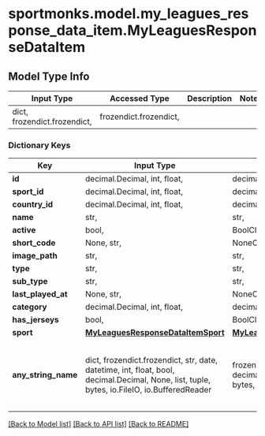 # sportmonks.model.my_leagues_response_data_item.MyLeaguesResponseDataItem

## Model Type Info
Input Type | Accessed Type | Description | Notes
------------ | ------------- | ------------- | -------------
dict, frozendict.frozendict,  | frozendict.frozendict,  |  | 

### Dictionary Keys
Key | Input Type | Accessed Type | Description | Notes
------------ | ------------- | ------------- | ------------- | -------------
**id** | decimal.Decimal, int, float,  | decimal.Decimal,  |  | [optional] 
**sport_id** | decimal.Decimal, int, float,  | decimal.Decimal,  |  | [optional] 
**country_id** | decimal.Decimal, int, float,  | decimal.Decimal,  |  | [optional] 
**name** | str,  | str,  |  | [optional] 
**active** | bool,  | BoolClass,  |  | [optional] 
**short_code** | None, str,  | NoneClass, str,  |  | [optional] 
**image_path** | str,  | str,  |  | [optional] 
**type** | str,  | str,  |  | [optional] 
**sub_type** | str,  | str,  |  | [optional] 
**last_played_at** | None, str,  | NoneClass, str,  |  | [optional] 
**category** | decimal.Decimal, int, float,  | decimal.Decimal,  |  | [optional] 
**has_jerseys** | bool,  | BoolClass,  |  | [optional] 
**sport** | [**MyLeaguesResponseDataItemSport**](MyLeaguesResponseDataItemSport.md) | [**MyLeaguesResponseDataItemSport**](MyLeaguesResponseDataItemSport.md) |  | [optional] 
**any_string_name** | dict, frozendict.frozendict, str, date, datetime, int, float, bool, decimal.Decimal, None, list, tuple, bytes, io.FileIO, io.BufferedReader | frozendict.frozendict, str, BoolClass, decimal.Decimal, NoneClass, tuple, bytes, FileIO | any string name can be used but the value must be the correct type | [optional]

[[Back to Model list]](../../README.md#documentation-for-models) [[Back to API list]](../../README.md#documentation-for-api-endpoints) [[Back to README]](../../README.md)

